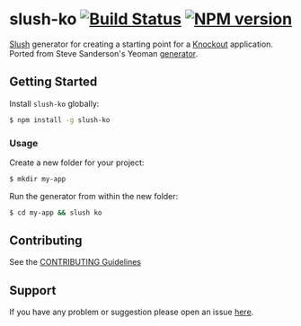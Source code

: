 # slush-ko [![Build Status](https://secure.travis-ci.org/benhjt/slush-ko.png?branch=master)](https://travis-ci.org/benhjt/slush-ko) [![NPM version](https://badge-me.herokuapp.com/api/npm/slush-ko.png)](http://badges.enytc.com/for/npm/slush-ko)

[Slush](http://slushjs.github.io/#/) generator for creating a starting point for a [Knockout](http://knockoutjs.com/) application. Ported from Steve Sanderson's Yeoman [generator](https://github.com/SteveSanderson/generator-ko).

## Getting Started

Install `slush-ko` globally:

```bash
$ npm install -g slush-ko
```

### Usage

Create a new folder for your project:

```bash
$ mkdir my-app
```

Run the generator from within the new folder:

```bash
$ cd my-app && slush ko
```

## Contributing

See the [CONTRIBUTING Guidelines](https://github.com/thomasb/slush-ko/blob/master/CONTRIBUTING.md)

## Support
If you have any problem or suggestion please open an issue [here](https://github.com/benhjt/slush-ko/issues).
